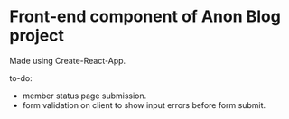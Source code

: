 # Front-end component of Anon Blog project

Made using Create-React-App.

to-do:

- member status page submission.
- form validation on client to show input errors before form submit.
